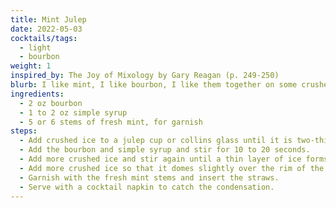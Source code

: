 ```yaml
---
title: Mint Julep
date: 2022-05-03
cocktails/tags:
  - light
  - bourbon
weight: 1
inspired_by: The Joy of Mixology by Gary Reagan (p. 249-250)
blurb: I like mint, I like bourbon, I like them together on some crushed ice.
ingredients:
  - 2 oz bourbon
  - 1 to 2 oz simple syrup
  - 5 or 6 stems of fresh mint, for garnish
steps:
  - Add crushed ice to a julep cup or collins glass until it is two-thirds full.
  - Add the bourbon and simple syrup and stir for 10 to 20 seconds.
  - Add more crushed ice and stir again until a thin layer of ice forms on the outside of the glass.
  - Add more crushed ice so that it domes slightly over the rim of the glass.
  - Garnish with the fresh mint stems and insert the straws.
  - Serve with a cocktail napkin to catch the condensation.
---
```

